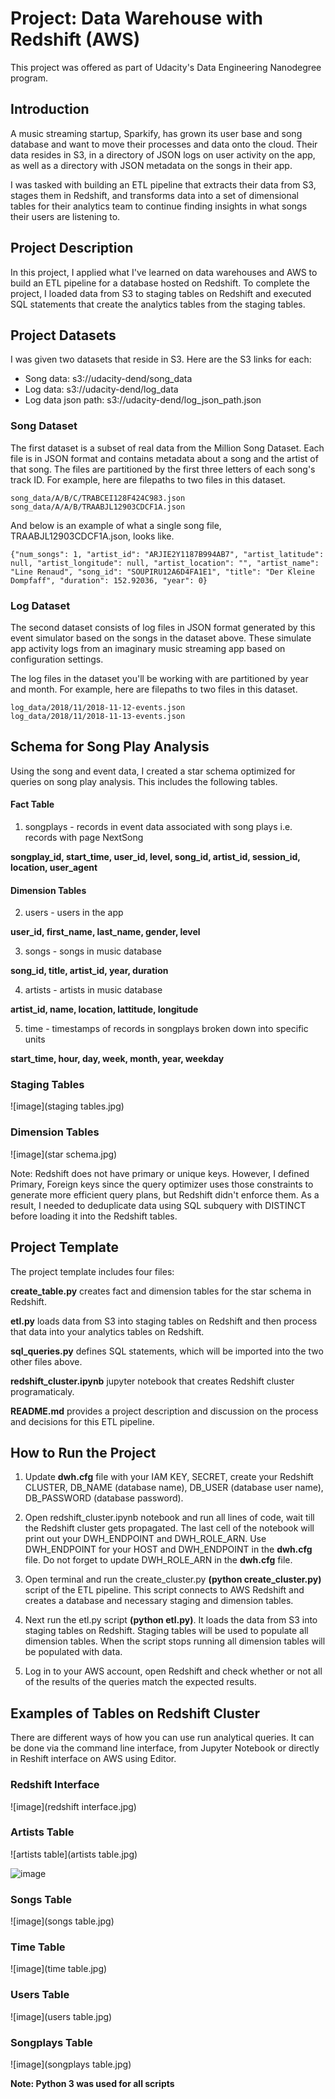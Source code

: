# Project: Data Warehouse with Redshift (AWS)

This project was offered as part of Udacity's Data Engineering Nanodegree program.

## Introduction

A music streaming startup, Sparkify, has grown its user base and song database and want to move their processes and data onto the cloud. Their data resides in S3, in a directory of JSON logs on user activity on the app, as well as a directory with JSON metadata on the songs in their app.

I was tasked with building an ETL pipeline that extracts their data from S3, stages them in Redshift, and transforms data into a set of dimensional tables for their analytics team to continue finding insights in what songs their users are listening to.

## Project Description

In this project, I applied what I've learned on data warehouses and AWS to build an ETL pipeline for a database hosted on Redshift. To complete the project, I loaded data from S3 to staging tables on Redshift and executed SQL statements that create the analytics tables from the staging tables.

## Project Datasets

I was given two datasets that reside in S3. Here are the S3 links for each:

- Song data: s3://udacity-dend/song_data
- Log data: s3://udacity-dend/log_data
- Log data json path: s3://udacity-dend/log_json_path.json

### Song Dataset

The first dataset is a subset of real data from the Million Song Dataset. Each file is in JSON format and contains metadata about a song and the artist of that song. The files are partitioned by the first three letters of each song's track ID. For example, here are filepaths to two files in this dataset.
```
song_data/A/B/C/TRABCEI128F424C983.json
song_data/A/A/B/TRAABJL12903CDCF1A.json
```

And below is an example of what a single song file, TRAABJL12903CDCF1A.json, looks like.

```{"num_songs": 1, "artist_id": "ARJIE2Y1187B994AB7", "artist_latitude": null, "artist_longitude": null, "artist_location": "", "artist_name": "Line Renaud", "song_id": "SOUPIRU12A6D4FA1E1", "title": "Der Kleine Dompfaff", "duration": 152.92036, "year": 0}```

### Log Dataset

The second dataset consists of log files in JSON format generated by this event simulator based on the songs in the dataset above. These simulate app activity logs from an imaginary music streaming app based on configuration settings.

The log files in the dataset you'll be working with are partitioned by year and month. For example, here are filepaths to two files in this dataset.
```
log_data/2018/11/2018-11-12-events.json
log_data/2018/11/2018-11-13-events.json
```

## Schema for Song Play Analysis

Using the song and event data, I created a star schema optimized for queries on song play analysis. This includes the following tables.

#### Fact Table

1. songplays - records in event data associated with song plays i.e. records with page NextSong

**songplay_id, start_time, user_id, level, song_id, artist_id, session_id, location, user_agent**

#### Dimension Tables

2. users - users in the app

**user_id, first_name, last_name, gender, level**

3. songs - songs in music database

**song_id, title, artist_id, year, duration**

4. artists - artists in music database

**artist_id, name, location, lattitude, longitude**

5. time - timestamps of records in songplays broken down into specific units

**start_time, hour, day, week, month, year, weekday**

### Staging Tables

![image](staging tables.jpg)

### Dimension Tables

![image](star schema.jpg)

Note: Redshift does not have primary or unique keys. However, I defined Primary, Foreign keys since the query optimizer uses those constraints to generate more efficient query plans, but Redshift didn't enforce them. As a result, I needed to deduplicate data using SQL subquery with DISTINCT before loading it into the Redshift tables. 

## Project Template

The project template includes four files:

**create_table.py** creates fact and dimension tables for the star schema in Redshift.

**etl.py** loads data from S3 into staging tables on Redshift and then process that data into your analytics tables on Redshift.

**sql_queries.py** defines SQL statements, which will be imported into the two other files above.

**redshift_cluster.ipynb** jupyter notebook that creates Redshift cluster programaticaly.

**README.md** provides a project description and discussion on the process and decisions for this ETL pipeline.

## How to Run the Project

1. Update **dwh.cfg** file with your IAM KEY, SECRET, create your Redshift CLUSTER, DB_NAME (database name), DB_USER (database user name), DB_PASSWORD (database password).

2. Open redshift_cluster.ipynb notebook and run all lines of code, wait till the Redshift cluster gets propagated. The last cell of the notebook will print out your DWH_ENDPOINT and DWH_ROLE_ARN. Use DWH_ENDPOINT for your HOST and DWH_ENDPOINT in the **dwh.cfg** file. Do not forget to update DWH_ROLE_ARN in the **dwh.cfg** file. 

3. Open terminal and run the create_cluster.py **(python create_cluster.py)** script of the ETL pipeline. This script connects to AWS Redshift and creates a database and necessary staging and dimension tables.

4. Next run the etl.py script **(python etl.py)**. It loads the data from S3 into staging tables on Redshift. Staging tables will be used to populate all dimension tables. When the script stops running all dimension tables will be populated with data. 

6. Log in to your AWS account, open Redshift and check whether or not all of the results of the queries match the expected results.

## Examples of Tables on Redshift Cluster

There are different ways of how you can use run analytical queries. It can be done via the command line interface, from Jupyter Notebook or directly in Reshift interface on AWS using Editor.

### Redshift Interface

![image](redshift interface.jpg)

### Artists Table

![artists table](artists table.jpg)

![image](image.jpg)

### Songs Table

![image](songs table.jpg)

### Time Table

![image](time table.jpg)

### Users Table

![image](users table.jpg)

### Songplays Table

![image](songplays table.jpg)

**Note: Python 3 was used for all scripts**


